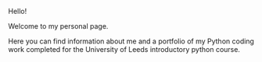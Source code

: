 Hello!

Welcome to my personal page. 

Here you can find information about me and a portfolio of my Python coding work completed for the University of Leeds introductory python course. 
